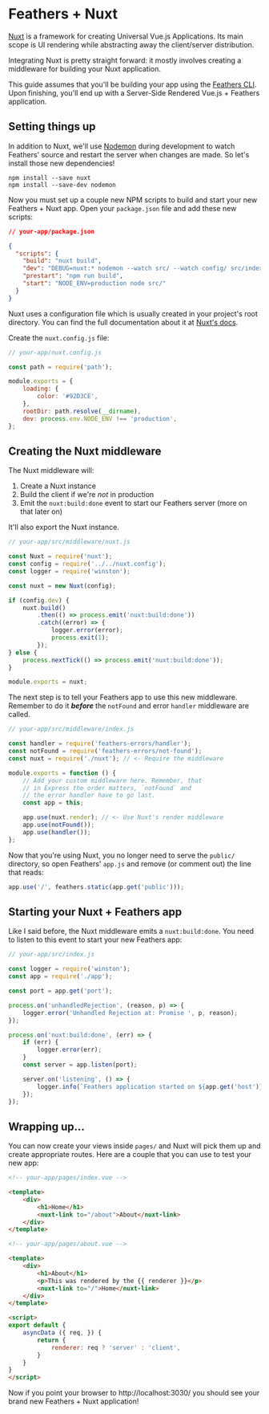 # Feathers + Nuxt

[Nuxt](https://nuxtjs.org/) is a framework for creating Universal Vue.js Applications. Its main scope is UI rendering while abstracting away the client/server distribution.

Integrating Nuxt is pretty straight forward: it mostly involves creating a middleware for building your Nuxt application.

This guide assumes that you'll be building your app using the [Feathers CLI](https://github.com/feathersjs/feathers-cli). Upon finishing, you'll end up with a Server-Side Rendered Vue.js + Feathers application.

## Setting things up

In addition to Nuxt, we'll use [Nodemon](https://nodemon.io/) during development to watch Feathers' source and restart the server when changes are made. So let's install those new dependencies!

```shell
npm install --save nuxt
npm install --save-dev nodemon
```

Now you must set up a couple new NPM scripts to build and start your new Feathers + Nuxt app. Open your `package.json` file and add these new scripts:

```json
// your-app/package.json

{
  "scripts": {
    "build": "nuxt build",
    "dev": "DEBUG=nuxt:* nodemon --watch src/ --watch config/ src/index.js",
    "prestart": "npm run build",
    "start": "NODE_ENV=production node src/"
  }
}
```

Nuxt uses a configuration file which is usually created in your project's root directory. You can find the full documentation about it at [Nuxt's docs](https://nuxtjs.org/guide/configuration/).

Create the `nuxt.config.js` file:

```javascript
// your-app/nuxt.config.js

const path = require('path');

module.exports = {
    loading: {
        color: '#92D3CE',
    },
    rootDir: path.resolve(__dirname),
    dev: process.env.NODE_ENV !== 'production',
};
```

## Creating the Nuxt middleware

The Nuxt middleware will:

1. Create a Nuxt instance
2. Build the client if we're *not* in production
3. Emit the `nuxt:build:done` event to start our Feathers server (more on that later on)

It'll also export the Nuxt instance.

```javascript
// your-app/src/middleware/nuxt.js

const Nuxt = require('nuxt');
const config = require('../../nuxt.config');
const logger = require('winston');

const nuxt = new Nuxt(config);

if (config.dev) {
    nuxt.build()
        .then(() => process.emit('nuxt:build:done'))
        .catch((error) => {
            logger.error(error);
            process.exit(1);
        });
} else {
    process.nextTick(() => process.emit('nuxt:build:done'));
}

module.exports = nuxt;
```

The next step is to tell your Feathers app to use this new middleware. Remember to do it ***before*** the `notFound` and error `handler` middleware are called.

```javascript
// your-app/src/middleware/index.js

const handler = require('feathers-errors/handler');
const notFound = require('feathers-errors/not-found');
const nuxt = require('./nuxt'); // <- Require the middleware

module.exports = function () {
    // Add your custom middleware here. Remember, that
    // in Express the order matters, `notFound` and
    // the error handler have to go last.
    const app = this;

    app.use(nuxt.render); // <- Use Nuxt's render middleware
    app.use(notFound());
    app.use(handler());
};
```

Now that you're using Nuxt, you no longer need to serve the `public/` directory, so open Feathers' `app.js` and remove (or comment out) the line that reads:

```javascript
app.use('/', feathers.static(app.get('public')));
```

## Starting your Nuxt + Feathers app

Like I said before, the Nuxt middleware emits a `nuxt:build:done`. You need to listen to this event to start your new Feathers app:

```javascript
// your-app/src/index.js

const logger = require('winston');
const app = require('./app');

const port = app.get('port');

process.on('unhandledRejection', (reason, p) => {
    logger.error('Unhandled Rejection at: Promise ', p, reason);
});

process.on('nuxt:build:done', (err) => {
    if (err) {
        logger.error(err);
    }
    const server = app.listen(port);

    server.on('listening', () => {
        logger.info(`Feathers application started on ${app.get('host')}:${port}`);
    });
});
```

## Wrapping up…

You can now create your views inside `pages/` and Nuxt will pick them up and create appropriate routes. Here are a couple that you can use to test your new app:

```html
<!-- your-app/pages/index.vue -->

<template>
    <div>
        <h1>Home</h1>
        <nuxt-link to="/about">About</nuxt-link>
    </div>
</template>
```

```html
<!-- your-app/pages/about.vue -->

<template>
    <div>
        <h1>About</h1>
        <p>This was rendered by the {{ renderer }}</p>
        <nuxt-link to="/">Home</nuxt-link>
    </div>
</template>

<script>
export default {
    asyncData ({ req, }) {
        return {
            renderer: req ? 'server' : 'client',
        }
    }
}
</script>
```

Now if you point your browser to http://localhost:3030/ you should see your brand new Feathers + Nuxt application!
